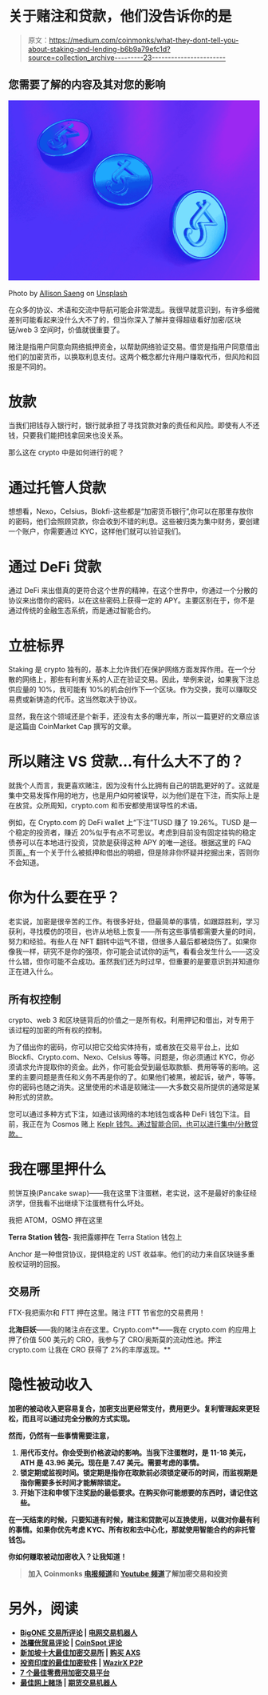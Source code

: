 # 关于赌注和贷款，他们没告诉你的是

> 原文：<https://medium.com/coinmonks/what-they-dont-tell-you-about-staking-and-lending-b6b9a79efc1d?source=collection_archive---------23----------------------->

## 您需要了解的内容及其对您的影响

![](img/8cc6971617e4b5d0e14f70ec4456a4e9.png)

Photo by [Allison Saeng](https://unsplash.com/@allisonsaeng?utm_source=medium&utm_medium=referral) on [Unsplash](https://unsplash.com?utm_source=medium&utm_medium=referral)

在众多的协议、术语和交流中导航可能会非常混乱。我很早就意识到，有许多细微差别可能看起来没什么大不了的，但当你深入了解并变得超级看好加密/区块链/web 3 空间时，价值就很重要了。

赌注是指用户同意向网络抵押资金，以帮助网络验证交易。借贷是指用户同意借出他们的加密货币，以换取利息支付。这两个概念都允许用户赚取代币，但风险和回报是不同的。

# 放款

当我们把钱存入银行时，银行就承担了寻找贷款对象的责任和风险。即使有人不还钱，只要我们能把钱拿回来也没关系。

那么这在 crypto 中是如何进行的呢？

# 通过托管人贷款

想想看，Nexo，Celsius，Blokfi-这些都是“加密货币银行”,你可以在那里存放你的密码，他们会照顾贷款，你会收到不错的利息。这些被归类为集中财务，要创建一个账户，你需要通过 KYC，这样他们就可以验证我们。

# 通过 DeFi 贷款

通过 DeFi 来出借真的更符合这个世界的精神，在这个世界中，你通过一个分散的协议来出借你的密码，以在这些密码上获得一定的 APY。主要区别在于，你不是通过传统的金融生态系统，而是通过智能合约。

# 立桩标界

Staking 是 crypto 独有的，基本上允许我们在保护网络方面发挥作用。在一个分散的网络上，那些有利害关系的人正在验证交易。因此，举例来说，如果我下注总供应量的 10%，我可能有 10%的机会创作下一个区块。作为交换，我可以赚取交易费或新铸造的代币。这当然取决于协议。

显然，我在这个领域还是个新手，还没有太多的曝光率，所以一篇更好的文章应该是这篇由 CoinMarket Cap 撰写的文章。

# 所以赌注 VS 贷款…有什么大不了的？

就我个人而言，我更喜欢赌注，因为没有什么比拥有自己的钥匙更好的了。这就是集中交易发挥作用的地方，也是用户如何被误导，以为他们是在下注，而实际上是在放贷。众所周知，crypto.com 和币安都使用误导性的术语。

例如，在 Crypto.com 的 DeFi wallet 上“下注”TUSD 赚了 19.26%。TUSD 是一个稳定的投资者，赚近 20%似乎有点不可思议。考虑到目前没有固定挂钩的稳定债券可以在本地进行投资，贷款是获得这种 APY 的唯一途径。根据这里的 FAQ 页面[，](https://help.crypto.com/en/articles/4675818-all-about-defi-earn-on-crypto-com-defi-wallet)有一个关于什么被抵押和借出的明细，但是除非你怀疑并挖掘出来，否则你不会知道。

# 你为什么要在乎？

老实说，加密是很辛苦的工作。有很多好处，但最简单的事情，如跟踪胜利，学习获利，寻找模仿的项目，也许从地毯上恢复——所有这些事情都需要大量的时间，努力和经验。有些人在 NFT 翻转中运气不错，但很多人最后都被烧伤了。如果你像我一样，研究不是你的强项，你可能会试试你的运气，看看会发生什么——这没什么错，但你可能不会成功。虽然我们还为时过早，但重要的是要意识到并知道你正在进入什么。

## 所有权控制

crypto、web 3 和区块链背后的价值之一是所有权。利用押记和借出，对专用于该过程的加密的所有权的控制。

为了借出你的密码，你可以把它交给实体持有，或者放在交易平台上，比如 Blockfi、Crypto.com、Nexo、Celsius 等等。问题是，你必须通过 KYC，你必须请求允许提取你的资金。此外，你可能会受到最低取款额、费用等等的影响。这里的主要问题是责任和义务不再是你的了。如果他们被黑，被起诉，破产，等等。你的密码也随之消失。这里使用的术语是软赌注——大多数交易所提供的通常是某种形式的贷款。

您可以通过多种方式下注，如通过该网络的本地钱包或各种 DeFi 钱包下注。目前，我正在为 Cosmos 赌上 [Keplr 钱包。通过智能合同，也可以进行集中/分散贷款。](/coinmonks/guide-to-cosmos-ecosystem-7e45a9e18241)

# 我在哪里押什么

煎饼互换(Pancake swap)——我在这里下注蛋糕，老实说，这不是最好的象征经济学，但我看不出继续下注蛋糕有什么坏处。

我把 ATOM，OSMO 押在这里

**Terra Station 钱包-** 我把露娜押在 Terra Station 钱包上

Anchor 是一种借贷协议，提供稳定的 UST 收益率。他们的动力来自区块链多重股权证明的回报。

## **交易所**

FTX-我把索尔和 FTT 押在这里。赌注 FTT 节省您的交易费用！

**北海巨妖**——我的赌注点在这里。Crypto.com**——我在 crypto.com 的应用上押了价值 500 美元的 CRO，我参与了 CRO/奥斯莫的流动性池。押注 crypto.com 让我在 CRO 获得了 2%的丰厚返现。**

# **隐性被动收入**

**加密的被动收入更容易复合，加密支出更经常支付，费用更少。复利管理起来更轻松，而且可以通过完全分散的方式实现。**

**然而，仍然有一些事情需要注意，**

1.  **用代币支付。你会受到价格波动的影响。当我下注蛋糕时，是 11-18 美元，ATH 是 43.96 美元。现在是 7.47 美元。需要考虑的事情。**
2.  **锁定期或监视时间。锁定期是指你在取款前必须锁定硬币的时间，而监视期是指你需要多长时间才能解除锁定。**
3.  **开始下注和申领下注奖励的最低要求。在购买你可能想要的东西时，请记住这些。**

**在一天结束的时候，只要知道有时候，赌注和贷款可以互换使用，以做对你最有利的事情。如果你优先考虑 KYC、所有权和去中心化，那就使用智能合约的非托管钱包。**

**你如何赚取被动加密收入？让我知道！**

> **加入 Coinmonks [电报频道](https://t.me/coincodecap)和 [Youtube 频道](https://www.youtube.com/c/coinmonks/videos)了解加密交易和投资**

# **另外，阅读**

*   **[BigONE 交易所评论](/coinmonks/bigone-exchange-review-64705d85a1d4) | [电网交易机器人](https://coincodecap.com/grid-trading)**
*   **[氹欞侊贸易评论](https://coincodecap.com/anny-trade-review) | [CoinSpot 评论](https://coincodecap.com/coinspot-review)**
*   **[新加坡十大最佳加密交易所](https://coincodecap.com/crypto-exchange-in-singapore) | [购买 AXS](https://coincodecap.com/buy-axs-token)**
*   **[投资印度的最佳加密软件](https://coincodecap.com/best-crypto-to-invest-in-india-in-2021) | [WazirX P2P](https://coincodecap.com/wazirx-p2p)**
*   **[7 个最佳零费用加密交易平台](https://coincodecap.com/zero-fee-crypto-exchanges)**
*   **[最佳网上赌场](https://coincodecap.com/best-online-casinos) | [期货交易机器人](/coinmonks/futures-trading-bots-5a282ccee3f5)**